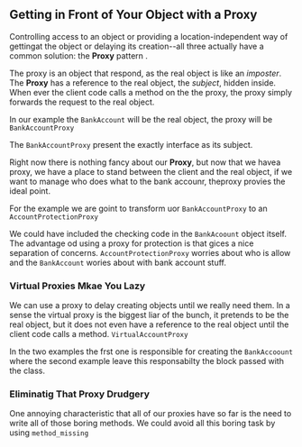 ## Getting in Front of Your Object with a Proxy

Controlling access to an object or providing a location-independent way of gettingat the object or delaying its creation--all three actually have a common solution: the **Proxy** pattern
.

The proxy is an object that respond, as the real object is like an *imposter*. The **Proxy** has a reference to the real object, the *subject*, hidden inside. When ever the client code calls a method on the the proxy, the proxy simply forwards the request to the real object.

In our example the `BankAccount` will be the real object, the proxy will be `BankAccountProxy`

The `BankAccountProxy` present the exactly interface as its subject.

Right now there is nothing fancy about our **Proxy**, but now that we havea proxy, we have a place to stand between the client and the real object, if we want to manage who does what to the bank accounr, theproxy provies the ideal point.

For the example we are goint to transform uor `BankAccountProxy` to an `AccountProtectionProxy`

We could have included the checking code in the `BankAcoount` object itself. The advantage od using a proxy for protection is that gices a nice separation of concerns. `AccountProtectionProxy` worries about who is allow and the `BankAccount` wories about with bank account stuff.


### Virtual Proxies Mkae You Lazy

We can use a proxy to delay creating objects until we really need them.
In a sense the virtual proxy is the biggest liar of the bunch, it pretends to be the real object, but it does not even have a reference to the real object until the client code calls a method. `VirtualAccountProxy`

In the two examples the frst one is responsible for creating the `BankAccoount` where the second example leave this responsabilty the block passed with the class.

### Eliminatig That Proxy Drudgery

One annoying characteristic that all of our proxies have so far is the need to write all of those boring methods.
We could avoid all this boring task by using `method_missing`

